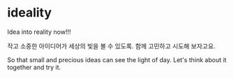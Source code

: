# ideality
Idea into reality now!!!

작고 소중한 아이디어가 세상의 빛을 볼 수 있도록.
함께 고민하고 시도해 보자고요.


So that small and precious ideas can see the light of day.
Let's think about it together and try it.
